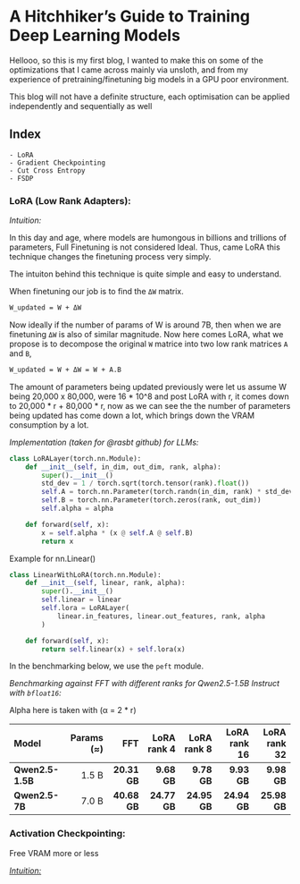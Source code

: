 # A Hitchhiker’s Guide to Training Deep Learning Models

Hellooo, so this is my first blog, I wanted to make this on some of the optimizations that I came across mainly via unsloth, and from my experience of pretraining/finetuning big models in a GPU poor environment.

This blog will not have a definite structure, each optimisation can be applied independently and sequentially as well


## Index
    - LoRA
    - Gradient Checkpointing
    - Cut Cross Entropy
    - FSDP


### LoRA (Low Rank Adapters):

*Intuition:*

In this day and age, where models are humongous in billions and trillions of parameters, Full Finetuning is not considered Ideal. Thus, came LoRA this technique changes the finetuning process very simply.

The intuiton behind this technique is quite simple and easy to understand.

When finetuning our job is to find the `ΔW` matrix.

```bash
W_updated = W + ΔW
```

Now ideally if the number of params of W is around 7B, then when we are finetuning `ΔW` is also of similar magnitude.
Now here comes LoRA, what we propose is to decompose the original `W` matrice into two low rank matrices `A` and `B`,  

```bash
W_updated = W + ΔW = W + A.B
```

The amount of parameters being updated previously were let us assume W being 20,000 x 80,000, were 16 * 10^8 and post LoRA
with r, it comes down to 20,000 * r + 80,000 * r, now as we can see the the number of parameters being updated has come down a lot, which brings down the VRAM consumption by a lot.

*Implementation (taken for @rasbt github) for LLMs:*

```python
class LoRALayer(torch.nn.Module):
    def __init__(self, in_dim, out_dim, rank, alpha):
        super().__init__()
        std_dev = 1 / torch.sqrt(torch.tensor(rank).float())
        self.A = torch.nn.Parameter(torch.randn(in_dim, rank) * std_dev)
        self.B = torch.nn.Parameter(torch.zeros(rank, out_dim))
        self.alpha = alpha

    def forward(self, x):
        x = self.alpha * (x @ self.A @ self.B)
        return x
```

Example for nn.Linear()
```python
class LinearWithLoRA(torch.nn.Module):
    def __init__(self, linear, rank, alpha):
        super().__init__()
        self.linear = linear
        self.lora = LoRALayer(
            linear.in_features, linear.out_features, rank, alpha
        )

    def forward(self, x):
        return self.linear(x) + self.lora(x)
```

In the benchmarking below, we use the `peft` module.

*Benchmarking against FFT with different ranks for Qwen2.5-1.5B Instruct with `bfloat16`:*

Alpha here is taken with (α = 2 * r)

| Model          | Params (≈) | FFT | LoRA rank 4 | LoRA rank 8 | LoRA rank 16 | LoRA rank 32 |
| :------------- | ---------: | --------------------: | ----------: | ----------: | -----------: | -----------: |
| **Qwen2.5-1.5B** |      1.5 B |           **20.31 GB** | **9.68 GB** | **9.78 GB** |  **9.93 GB** | **9.98 GB** |
| **Qwen2.5-7B** |      7.0 B |           **40.68 GB** | **24.77 GB** | **24.95 GB** |  **24.94 GB** |  **25.98 GB** |

### Activation Checkpointing:
Free VRAM more or less


<u>*Intuition:*</u>


